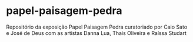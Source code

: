 # papel-paisagem-pedra
Repositório da exposição Papel Paisagem Pedra curatoriado por Caio Sato e José de Deus com as artistas Danna Lua, Thais Oliveira e Raíssa Studart
